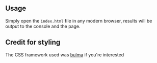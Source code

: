 ## Usage

Simply open the ``index.html`` file in any modern browser, results will be output to the console and the page.

## Credit for styling

The CSS framework used was [bulma](https://bulma.io/) if you're interested
